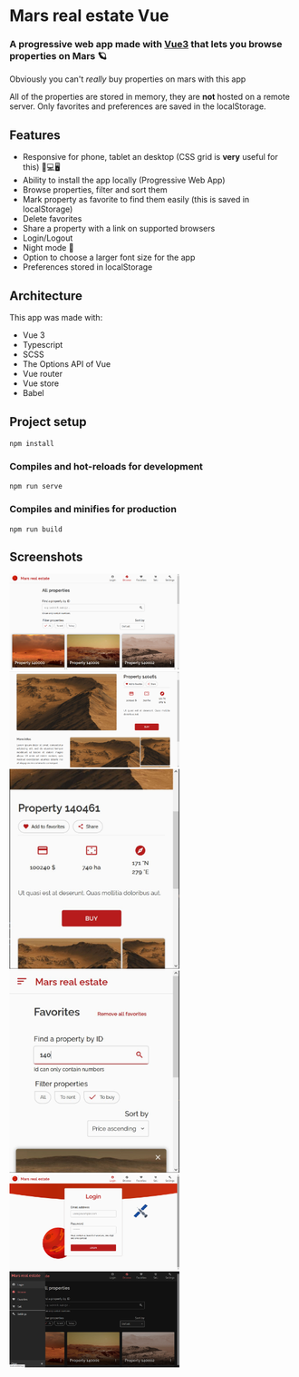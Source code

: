# Mars real estate Vue

### A progressive web app made with [Vue3](https://vuejs.org/) that lets you browse properties on Mars 🪐

Obviously you can't *really* buy properties on mars with this app


All of the properties are stored in memory, they are **not** hosted on a remote server. Only favorites and preferences are saved in the localStorage.


## Features

* Responsive for phone, tablet an desktop (CSS grid is **very** useful for this) 📱💻🖥
* Ability to install the app locally (Progressive Web App)
* Browse properties, filter and sort them
* Mark property as favorite to find them easily (this is saved in localStorage)
* Delete favorites
* Share a property with a link on supported browsers
* Login/Logout 
* Night mode 🌙
* Option to choose a larger font size for the app
* Preferences stored in localStorage


## Architecture

This app was made with:

* Vue 3
* Typescript
* SCSS
* The Options API of Vue
* Vue router
* Vue store
* Babel


## Project setup
```
npm install
```

### Compiles and hot-reloads for development
```
npm run serve
```

### Compiles and minifies for production
```
npm run build
```

## Screenshots

<img src="screenshots/overview.png" width="300">
<img src="screenshots/detail.png" width="300">
<img src="screenshots/detail_mobile.jpg" width="300">
<img src="screenshots/favorites_mobile.jpg" width="300">
<img src="screenshots/login.png" width="300">
<img src="screenshots/overview_night.png" width="300">

